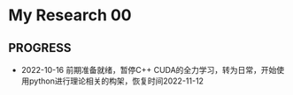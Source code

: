 # My Research 00

## PROGRESS

- 2022-10-16 前期准备就绪，暂停C++ CUDA的全力学习，转为日常，开始使用python进行理论相关的构架，恢复时间2022-11-12

